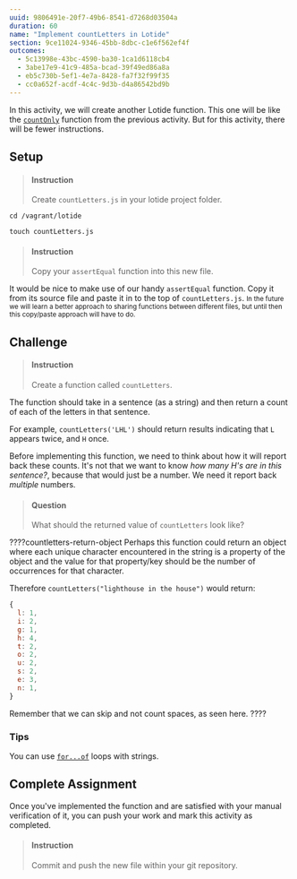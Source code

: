 ```yaml
---
uuid: 9806491e-20f7-49b6-8541-d7268d03504a
duration: 60
name: "Implement countLetters in Lotide"
section: 9ce11024-9346-45bb-8dbc-c1e6f562ef4f
outcomes:
  - 5c13998e-43bc-4590-ba30-1ca1d6118cb4
  - 3abe17e9-41c9-485a-bcad-39f49ed86a8a
  - eb5c730b-5ef1-4e7a-8428-fa7f32f99f35
  - cc0a652f-acdf-4c4c-9d3b-d4a86542bd9b
---
```


In this activity, we will create another Lotide function. This one will be like the [`countOnly`](/198ae70c-db55-467c-9b47-783d4f5cc7bd) function from the previous activity. But for this activity, there will be fewer instructions.

## Setup

> #### Instruction 
> Create `countLetters.js` in your lotide project folder.

```shell
cd /vagrant/lotide
```

```shell
touch countLetters.js
```

> #### Instruction 
> Copy your `assertEqual` function into this new file.

It would be nice to make use of our handy `assertEqual` function. Copy it from its source file and paste it in to the top of `countLetters.js`. <small>In the future we will learn a better approach to sharing functions between different files, but until then this copy/paste approach will have to do.</small>

## Challenge

> #### Instruction
> Create a function called `countLetters`.

The function should take in a sentence (as a string) and then return a count of each of the letters in that sentence. 

For example, `countLetters('LHL')` should return results indicating that `L` appears twice, and `H` once. 

Before implementing this function, we need to think about how it will report back these counts. It's not that we want to know _how many H's are in this sentence?_, because that would just be a number. We need it report back _multiple_ numbers.

> #### Question
> What should the returned value of `countLetters` look like?

????countletters-return-object
Perhaps this function could return an object where each unique character encountered in the string is a property of the object and the value for that property/key should be the number of occurrences for that character.

Therefore `countLetters("lighthouse in the house")` would return:

```javascript
{
  l: 1,
  i: 2,
  g: 1,
  h: 4,
  t: 2,
  o: 2,
  u: 2,
  s: 2,
  e: 3,
  n: 1,
}
```

Remember that we can skip and not count spaces, as seen here.
????

### Tips

You can use [`for...of`](https://developer.mozilla.org/en-US/docs/Web/JavaScript/Reference/Statements/for...of#Iterating_over_a_String) loops with strings.

## Complete Assignment

Once you've implemented the function and are satisfied with your manual verification of it, you can push your work and mark this activity as completed.

> #### Instruction 
> Commit and push the new file within your git repository.
